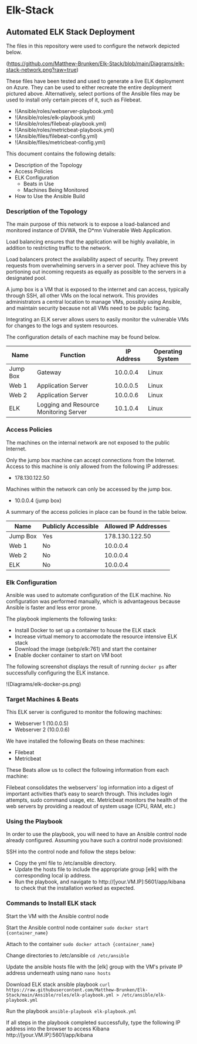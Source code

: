 # Elk-Stack
## Automated ELK Stack Deployment

The files in this repository were used to configure the network depicted below.

(https://github.com/Matthew-Brunken/Elk-Stack/blob/main/Diagrams/elk-stack-network.png?raw=true)

These files have been tested and used to generate a live ELK deployment on Azure. They can be used to either recreate the entire deployment pictured above. Alternatively, select portions of the Ansible files may be used to install only certain pieces of it, such as Filebeat.

  - !(Ansible/roles/webserver-playbook.yml)
  - !(Ansible/roles/elk-playbook.yml)
  - !(Ansible/roles/filebeat-playbook.yml)
  - !(Ansible/roles/metricbeat-playbook.yml)
  - !(Ansible/files/filebeat-config.yml)
  - !(Ansible/files/metricbeat-config.yml)

This document contains the following details:
- Description of the Topology
- Access Policies
- ELK Configuration
  - Beats in Use
  - Machines Being Monitored
- How to Use the Ansible Build


### Description of the Topology

The main purpose of this network is to expose a load-balanced and monitored instance of DVWA, the D*mn Vulnerable Web Application.

Load balancing ensures that the application will be highly available, in addition to restricting traffic to the network.

Load balancers protect the availability aspect of security. They prevent requests from overwhelming servers in a server pool. They achieve this by portioning out incoming requests as equally as possible to the servers in a designated pool.

A jump box is a VM that is exposed to the internet and can access, typically through SSH, all other VMs on the local network. This provides administrators a central location to manage VMs, possibly using Ansible, and maintain security because not all VMs need to be public facing.

Integrating an ELK server allows users to easily monitor the vulnerable VMs for changes to the logs and system resources.

The configuration details of each machine may be found below.

| Name     | Function                               | IP Address | Operating System |
|----------|----------------------------------------|------------|------------------|
| Jump Box | Gateway                                | 10.0.0.4   | Linux            |
| Web 1    | Application Server                     | 10.0.0.5   | Linux            |
| Web 2    | Application Server                     | 10.0.0.6   | Linux            |
| ELK      | Logging and Resource Monitoring Server | 10.1.0.4   | Linux            |

### Access Policies

The machines on the internal network are not exposed to the public Internet. 

Only the jump box machine can accept connections from the Internet. Access to this machine is only allowed from the following IP addresses:
- 178.130.122.50

Machines within the network can only be accessed by the jump box.
- 10.0.0.4 (jump box)

A summary of the access policies in place can be found in the table below.

| Name     | Publicly Accessible | Allowed IP Addresses |
|----------|---------------------|----------------------|
| Jump Box | Yes                 | 178.130.122.50       |
| Web 1    | No                  | 10.0.0.4             |
| Web 2    | No                  | 10.0.0.4             |
| ELK      | No                  | 10.0.0.4             |

### Elk Configuration

Ansible was used to automate configuration of the ELK machine. No configuration was performed manually, which is advantageous because Ansible is faster and less error prone.

The playbook implements the following tasks:
- Install Docker to set up a container to house the ELK stack
- Increase virtual memory to accomodate the resource intensive ELK stack
- Download the image (sebp/elk:761) and start the container
- Enable docker container to start on VM boot

The following screenshot displays the result of running `docker ps` after successfully configuring the ELK instance.

!(Diagrams/elk-docker-ps.png)

### Target Machines & Beats
This ELK server is configured to monitor the following machines:
- Webserver 1 (10.0.0.5)
- Webserver 2 (10.0.0.6)

We have installed the following Beats on these machines:
- Filebeat
- Metricbeat

These Beats allow us to collect the following information from each machine:

Filebeat consolidates the webservers' log information into a digest of important activities that’s easy to search through. This includes login attempts, sudo command usage, etc. Metricbeat monitors the health of the web servers by providing a readout of system usage (CPU, RAM, etc.)

### Using the Playbook
In order to use the playbook, you will need to have an Ansible control node already configured. Assuming you have such a control node provisioned: 

SSH into the control node and follow the steps below:
- Copy the yml file to /etc/ansible directory.
- Update the hosts file to include the appropriate group [elk] with the corresponding local ip address.
- Run the playbook, and navigate to http://[your.VM.IP]:5601/app/kibana to check that the installation worked as expected.

### Commands to Install ELK stack
Start the VM with the Ansible control node

Start the Ansible control node container
`sudo docker start {container_name}`

Attach to the container
`sudo docker attach {container_name}`

Change directories to /etc/ansible
`cd /etc/ansible`

Update the ansible hosts file with the [elk] group with the VM's private IP address underneath using nano
`nano hosts`

Download ELK stack ansible playbook
`curl https://raw.githubusercontent.com/Matthew-Brunken/Elk-Stack/main/Ansible/roles/elk-playbook.yml > /etc/ansible/elk-playbook.yml`

Run the playbook
`ansible-playbook elk-playbook.yml`

If all steps in the playbook completed successfully, type the following IP address into the browser to access Kibana
http://[your.VM.IP]:5601/app/kibana

